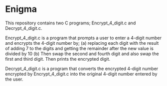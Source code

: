 # Enigma
This repository contains two C programs; Encrypt_4_digit.c and Decrypt_4_digit.c.

Encrypt_4_digit.c is a program that prompts a user to enter a 4-digit number and encrypts the 4-digit number by; (a) replacing each digit with the result of adding 7 to the digits and getting the remainder after the new value is divided by 10 (b) Then swap the second and fourth digit and also swap the first and third digit. Then prints the encrypted digit.

Decrypt_4_digit.c is a program that converts the encrypted 4-digit number encrypted by Encrypt_4_digit.c into the original 4-digit number entered by the user.
